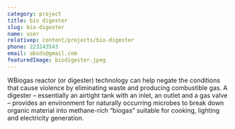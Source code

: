 ```yaml
---
category: project
title: bio digester
slug: bio-digester
name: user
relativep: content/projects/bio-digester
phone: 223243543
email: absds@gmail.com
featuredImage: biodigester.jpeg
---
```


WBiogas reactor (or digester) technology can help negate the conditions that cause violence by eliminating waste and producing combustible gas. A digester – essentially an airtight tank with an inlet, an outlet and a gas valve – provides an environment for naturally occurring microbes to break down organic material into methane-rich “biogas” suitable for cooking, lighting and electricity generation.
